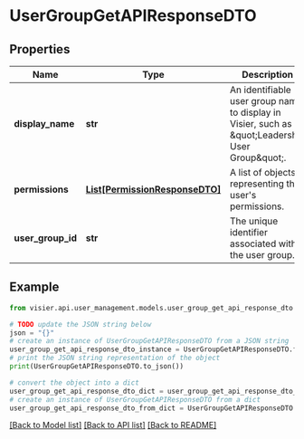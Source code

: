 # UserGroupGetAPIResponseDTO


## Properties

Name | Type | Description | Notes
------------ | ------------- | ------------- | -------------
**display_name** | **str** | An identifiable user group name to display in Visier, such as \&quot;Leadership User Group\&quot;. | [optional] 
**permissions** | [**List[PermissionResponseDTO]**](PermissionResponseDTO.md) | A list of objects representing the user&#39;s permissions. | [optional] 
**user_group_id** | **str** | The unique identifier associated with the user group. | [optional] 

## Example

```python
from visier.api.user_management.models.user_group_get_api_response_dto import UserGroupGetAPIResponseDTO

# TODO update the JSON string below
json = "{}"
# create an instance of UserGroupGetAPIResponseDTO from a JSON string
user_group_get_api_response_dto_instance = UserGroupGetAPIResponseDTO.from_json(json)
# print the JSON string representation of the object
print(UserGroupGetAPIResponseDTO.to_json())

# convert the object into a dict
user_group_get_api_response_dto_dict = user_group_get_api_response_dto_instance.to_dict()
# create an instance of UserGroupGetAPIResponseDTO from a dict
user_group_get_api_response_dto_from_dict = UserGroupGetAPIResponseDTO.from_dict(user_group_get_api_response_dto_dict)
```
[[Back to Model list]](../README.md#documentation-for-models) [[Back to API list]](../README.md#documentation-for-api-endpoints) [[Back to README]](../README.md)


